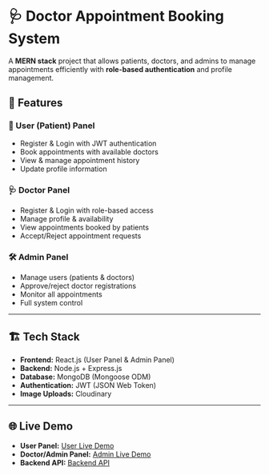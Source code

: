 # 🩺 Doctor Appointment Booking System  

A **MERN stack** project that allows patients, doctors, and admins to manage appointments efficiently with **role-based authentication** and profile management.  

## 🚀 Features  

### 👤 User (Patient) Panel
- Register & Login with JWT authentication  
- Book appointments with available doctors  
- View & manage appointment history  
- Update profile information  

### 🩺 Doctor Panel
- Register & Login with role-based access  
- Manage profile & availability  
- View appointments booked by patients  
- Accept/Reject appointment requests  

### 🛠️ Admin Panel
- Manage users (patients & doctors)  
- Approve/reject doctor registrations  
- Monitor all appointments  
- Full system control  

---

## 🏗️ Tech Stack  

- **Frontend:** React.js (User Panel & Admin Panel)  
- **Backend:** Node.js + Express.js  
- **Database:** MongoDB (Mongoose ODM)  
- **Authentication:** JWT (JSON Web Token)  
- **Image Uploads:** Cloudinary  

---

## 🌐 Live Demo  

- **User Panel:** [User Live Demo](https://prescripto-front-ecru.vercel.app)  
- **Doctor/Admin Panel:** [Admin Live Demo](https://prescripto-admin-rose.vercel.app)  
- **Backend API:** [Backend API](https://prescripto-murex.vercel.app)  
